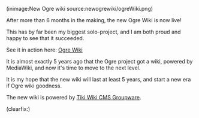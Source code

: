 <!--
Title: New Ogre Wiki
Author:
Date: 2010/06/16 03:43:00
Datetime: 2010-06-16
Updated: 2010/06/16 16:58:00
Description: After more than six months in the making, the new Ogre wiki is now live! My biggest solo project so far, and I am both proud and happy to see that it succeeded.
View: post
Disqusid: /new-ogre-wiki
thumb: newogrewiki/ogreWiki_custom.png
ogimage: newogrewiki/ogreWiki.png
Keywords: wiki, tiki, ogre3d, community, tikiwiki
blogpost: true
Tags: ogre3d, wiki, tiki, personal
published: true
-->
(inimage:New Ogre wiki source:newogrewiki/ogreWiki.png)

After more than 6 months in the making, the new Ogre Wiki is now live!

This has by far been my biggest solo-project, and I am both proud and happy to see that it succeeded.

See it in action here: [Ogre Wiki](http://www.ogre3d.org/tikiwiki/tiki-index.php)

It is almost exactly 5 years ago that the Ogre project got a wiki, powered by MediaWiki, and now it's time to move to the next level.

It is my hope that the new wiki will last at least 5 years, and start a new era if Ogre wiki goodness.

The new wiki is powered by [Tiki Wiki CMS Groupware](http://info.tikiwiki.org/tiki-index.php).

(clearfix:)
